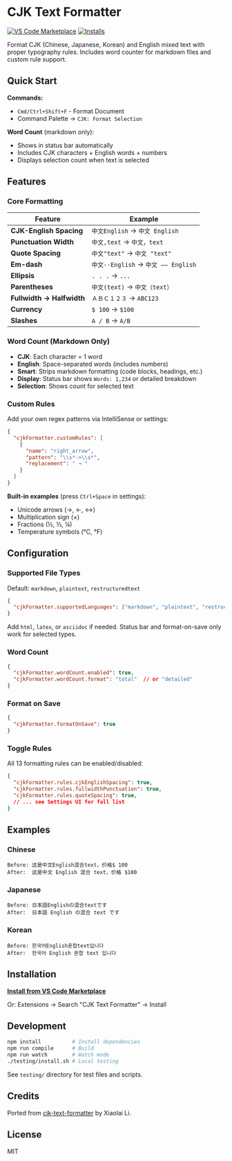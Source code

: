 # CJK Text Formatter

[![VS Code Marketplace](https://img.shields.io/visual-studio-marketplace/v/lixiaolai.cjk-text-formatter?label=VS%20Code%20Marketplace)](https://marketplace.visualstudio.com/items?itemName=lixiaolai.cjk-text-formatter)
[![Installs](https://img.shields.io/visual-studio-marketplace/i/lixiaolai.cjk-text-formatter)](https://marketplace.visualstudio.com/items?itemName=lixiaolai.cjk-text-formatter)

Format CJK (Chinese, Japanese, Korean) and English mixed text with proper typography rules. Includes word counter for markdown files and custom rule support.

## Quick Start

**Commands:**
- `Cmd/Ctrl+Shift+F` - Format Document
- Command Palette → `CJK: Format Selection`

**Word Count** (markdown only):
- Shows in status bar automatically
- Includes CJK characters + English words + numbers
- Displays selection count when text is selected

## Features

### Core Formatting

| Feature | Example |
|---------|---------|
| **CJK-English Spacing** | `中文English` → `中文 English` |
| **Punctuation Width** | `中文,text` → `中文，text` |
| **Quote Spacing** | `中文"text"` → `中文 "text"` |
| **Em-dash** | `中文--English` → `中文 —— English` |
| **Ellipsis** | `. . .` → `...` |
| **Parentheses** | `中文(text)` → `中文（text）` |
| **Fullwidth → Halfwidth** | `ＡＢＣ１２３` → `ABC123` |
| **Currency** | `$ 100` → `$100` |
| **Slashes** | `A / B` → `A/B` |

### Word Count (Markdown Only)

- **CJK**: Each character = 1 word
- **English**: Space-separated words (includes numbers)
- **Smart**: Strips markdown formatting (code blocks, headings, etc.)
- **Display**: Status bar shows `Words: 1,234` or detailed breakdown
- **Selection**: Shows count for selected text

### Custom Rules

Add your own regex patterns via IntelliSense or settings:

```json
{
  "cjkFormatter.customRules": [
    {
      "name": "right_arrow",
      "pattern": "\\s*->\\s*",
      "replacement": " → "
    }
  ]
}
```

**Built-in examples** (press `Ctrl+Space` in settings):
- Unicode arrows (→, ←, ↔)
- Multiplication sign (×)
- Fractions (½, ⅓, ¼)
- Temperature symbols (°C, °F)

## Configuration

### Supported File Types

Default: `markdown`, `plaintext`, `restructuredtext`

```json
{
  "cjkFormatter.supportedLanguages": ["markdown", "plaintext", "restructuredtext"]
}
```

Add `html`, `latex`, or `asciidoc` if needed. Status bar and format-on-save only work for selected types.

### Word Count

```json
{
  "cjkFormatter.wordCount.enabled": true,
  "cjkFormatter.wordCount.format": "total"  // or "detailed"
}
```

### Format on Save

```json
{
  "cjkFormatter.formatOnSave": true
}
```

### Toggle Rules

All 13 formatting rules can be enabled/disabled:

```json
{
  "cjkFormatter.rules.cjkEnglishSpacing": true,
  "cjkFormatter.rules.fullwidthPunctuation": true,
  "cjkFormatter.rules.quoteSpacing": true,
  // ... see Settings UI for full list
}
```

## Examples

### Chinese
```text
Before: 这是中文English混合text，价格$ 100
After:  这是中文 English 混合 text，价格 $100
```

### Japanese
```text
Before: 日本語Englishの混合textです
After:  日本語 English の混合 text です
```

### Korean
```text
Before: 한국어English혼합text입니다
After:  한국어 English 혼합 text 입니다
```

## Installation

**[Install from VS Code Marketplace](https://marketplace.visualstudio.com/items?itemName=lixiaolai.cjk-text-formatter)**

Or: Extensions → Search "CJK Text Formatter" → Install

## Development

```bash
npm install          # Install dependencies
npm run compile      # Build
npm run watch        # Watch mode
./testing/install.sh # Local testing
```

See `testing/` directory for test files and scripts.

## Credits

Ported from [cjk-text-formatter](https://github.com/xiaolai/cjk-text-formatter) by Xiaolai Li.

## License

MIT

